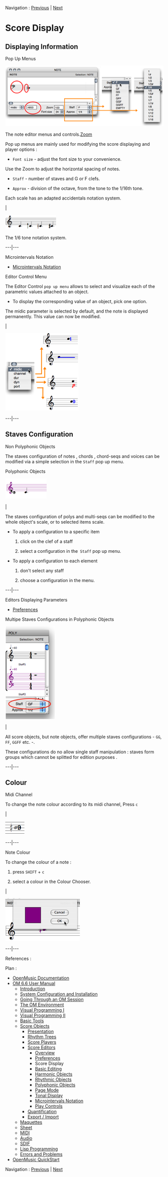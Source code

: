 Navigation : [Previous](Editors-Prefs "page
précédente\(Preferences\)") | [Next](Editor-Basics "page
suivante\(Basic Editing\)")


# Score Display

## Displaying Information

Pop Up Menus

![The note editor menus and controls.](../res/changegrade_scr.png)

The note editor menus and controls.[Zoom](../res/changegrade_scr_1.png "Zoom
\(nouvelle fenêtre\)")

Pop up menus are mainly used for modifying the score displaying and player
options :

  * `Font size` - adjust the font size to your convenience. 

Use the Zoom to adjust the horizontal spacing of notes.

  * `Staff`  - number of staves and G or F clefs.

  * `Approx`  - division of the octave, from the tone to the 1/16th tone.

Each scale has an adapted accidentals notation system.

|

![The 1/6 tone notation system.](../res/6.png)

The 1/6 tone notation system.  
  
---|---  
  
Microintervals Notation

  * [Microintervals Notation](Editor-Microintervals)

Editor Control Menu

The Editor Control `pop up menu` allows to select and visualize each of the
parametric values attached to an object.

  * To display the corresponding value of an object, pick one option. 

The midic parameter is selected by default, and the note is displayed
permanently. This value can now be modified.

|

![](../res/changedisplay.png)  
  
---|---  
  
## Staves Configuration

Non Polyphonic Objects

The staves configuration of notes ,  chords ,  chord-seqs and  voices can be
modified via a simple selection in the `Staff` pop up menu.

Polyphonic Objects

![](../res/select.png)

|

The staves configuration of  polys and  multi-seqs can be modified to the
whole object's scale, or to selected items scale.

  * To apply a configuration to a specific item

    1. click on the clef of a staff 

    2. select a configuration in the` Staff` pop up menu.

  * To apply a configuration to each element

    1. don't select any staff 

    2. choose a configuration in the menu.

  
  
---|---  
  
Editors Displaying Parameters

  * [Preferences](Editors-Prefs)

Multipe Staves Configurations in Polyphonic Objects

![](../res/staffinpoly1.png)

|

All score objects, but  note objects, offer multiple staves configurations -
`GG`, `FF`, `GGFF` etc. -.

These configurations do no allow single staff manipulation : staves form
groups which cannot be splitted for edition purposes .  
  
---|---  
  
## Colour

Midi Channel

To change the note colour according to its midi channel, Press `c`

|

![](../res/channelcolour_icon.png)  
  
---|---  
  
Note Colour

To change the colour of a note :

  1. press `SHIFT` \+ `c`

  2. select a colour in the Colour Chooser.

|

![](../res/changecolour_1.png)  
  
---|---  
  
References :

Plan :

  * [OpenMusic Documentation](OM-Documentation)
  * [OM 6.6 User Manual](OM-User-Manual)
    * [Introduction](00-Sommaire)
    * [System Configuration and Installation](Installation)
    * [Going Through an OM Session](Goingthrough)
    * [The OM Environment](Environment)
    * [Visual Programming I](BasicVisualProgramming)
    * [Visual Programming II](AdvancedVisualProgramming)
    * [Basic Tools](BasicObjects)
    * [Score Objects](ScoreObjects)
      * [Presentation](Score-Objects-Intro)
      * [Rhythm Trees](RT)
      * [Score Players](ScorePlayer)
      * [Score Editors](ScoreEditors)
        * [Overview](Editor-Overview)
        * [Preferences](Editors-Prefs)
        * Score Display
        * [Basic Editing](Editor-Basics)
        * [Harmonic Objects](Harmonic-Obj-Editor)
        * [Rhythmic Objects](Editor-Rhythm)
        * [Polyphonic Objects](Poly-Multi-Editor)
        * [Page Mode](Editor-PageMode)
        * [Tonal Display](Editor-Tonality)
        * [Microintervals Notation](Editor-Microintervals)
        * [Play Controls](Editor-Play)
      * [Quantification](Quantification)
      * [Export / Import](ImportExport)
    * [Maquettes](Maquettes)
    * [Sheet](Sheet)
    * [MIDI](MIDI)
    * [Audio](Audio)
    * [SDIF](SDIF)
    * [Lisp Programming](Lisp)
    * [Errors and Problems](errors)
  * [OpenMusic QuickStart](QuickStart-Chapters)

Navigation : [Previous](Editors-Prefs "page
précédente\(Preferences\)") | [Next](Editor-Basics "page
suivante\(Basic Editing\)")

